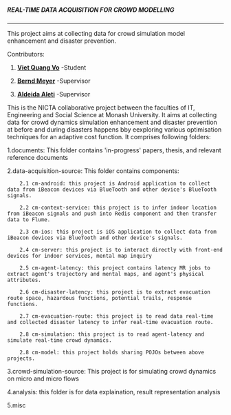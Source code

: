 ##### REAL-TIME DATA ACQUISITION FOR CROWD MODELLING
---
This project aims at collecting data for crowd simulation model enhancement and disaster prevention.

Contributors: 

1. [**Viet Quang Vo**](mailto:viet.vo@monash.edu) -Student

2. [**Bernd Meyer**](http://berndmeyer.net/) -Supervisor

3. [**Aldeida Aleti**](http://users.monash.edu.au/~aldeidaa/) -Supervisor

This is the NICTA collaborative project between the faculties of IT, Engineering and Social Science at Monash University. It aims at collecting data for crowd dynamics simulation enhancement and disaster prevention at before and during disasters happens bby eexploring various optimisation techniques for an adaptive cost function. It comprises following folders:

1.documents: This folder contains 'in-progress' papers, thesis, and relevant reference documents 

2.data-acquisition-source: This folder contains components:

        2.1 cm-android: this project is Android application to collect data from iBeacon devices via BlueTooth and other device's BlueTooth signals.
        
        2.2 cm-context-service: this project is to infer indoor location from iBeacon signals and push into Redis component and then transfer data to Flume.
        
        2.3 cm-ios: this project is iOS application to collect data from iBeacon devices via BlueTooth and other device's signals.
        
        2.4 cm-server: this project is to interact directly with front-end devices for indoor services, mental map inquiry
        
        2.5 cm-agent-latency: this project contains latency MR jobs to extract agent's trajectory and mental maps, and agent's physical attributes.
        
        2.6 cm-disaster-latency: this project is to extract evacuation route space, hazardous functions, potential trails, response functions.
        
        2.7 cm-evacuation-route: this project is to read data real-time and collected disaster latency to infer real-time evacuation route.
        
        2.8 cm-simulation: this project is to read agent-latency and simulate real-time crowd dynamics.
        
        2.8 cm-model: this project holds sharing POJOs between above projects.

3.crowd-simulation-source: This project is for simulating crowd dynamics on micro and micro flows

4.analysis: this folder is for data explaination, result representation analysis  
        
5.misc

